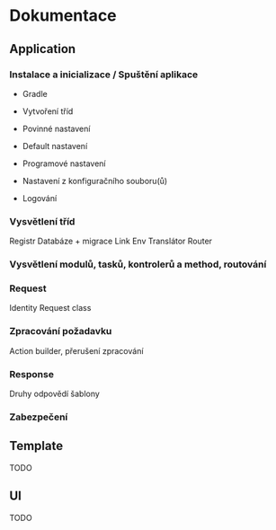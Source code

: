 # Dokumentace

## Application

### Instalace a inicializace / Spuštění aplikace
* Gradle
* Vytvoření tříd
* Povinné nastavení

* Default nastavení
* Programové nastavení
* Nastavení z konfiguračního souboru(ů)

* Logování

### Vysvětlení tříd
Registr
Databáze + migrace
Link
Env
Translátor
Router

### Vysvětlení modulů, tasků, kontrolerů a method, routování

### Request

Identity
Request class

### Zpracování požadavku

Action builder, přerušení zpracování

### Response

Druhy odpovědí
šablony

### Zabezpečení

## Template

TODO

## UI

TODO